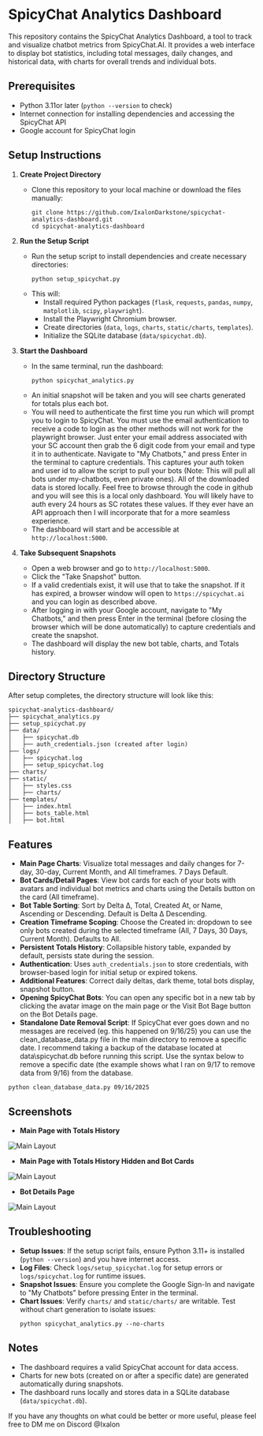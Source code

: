 # SpicyChat Analytics Dashboard

This repository contains the SpicyChat Analytics Dashboard, a tool to track and visualize chatbot metrics from SpicyChat.AI. It provides a web interface to display bot statistics, including total messages, daily changes, and historical data, with charts for overall trends and individual bots.

## Prerequisites

- Python 3.11or later (`python --version` to check)
- Internet connection for installing dependencies and accessing the SpicyChat API
- Google account for SpicyChat login

## Setup Instructions

1. **Create Project Directory**
   - Clone this repository to your local machine or download the files manually:
     ```
     git clone https://github.com/IxalonDarkstone/spicychat-analytics-dashboard.git
     cd spicychat-analytics-dashboard
     ```

2. **Run the Setup Script**
   - Run the setup script to install dependencies and create necessary directories:
     ```
     python setup_spicychat.py
     ```
   - This will:
     - Install required Python packages (`flask`, `requests`, `pandas`, `numpy`, `matplotlib`, `scipy`, `playwright`).
     - Install the Playwright Chromium browser.
     - Create directories (`data`, `logs`, `charts`, `static/charts`, `templates`).
     - Initialize the SQLite database (`data/spicychat.db`).

3. **Start the Dashboard**
   - In the same terminal, run the dashboard:
     ```
     python spicychat_analytics.py
     ```
   - An initial snapshot will be taken and you will see charts generated for totals plus each bot.
   - You will need to authenticate the first time you run which will prompt you to login to SpicyChat. You must use the email authentication to receive a code to login as the other methods will not work for the playwright browser. Just enter your email address associated with your SC account then grab the 6 digit code from your email and type it in to authenticate. Navigate to "My Chatbots," and press Enter in the terminal to capture credentials. This captures your auth token and user id to allow the script to pull your bots (Note: This will pull all bots under my-chatbots, even private ones). All of the downloaded data is stored locally. Feel free to browse through the code in github and you will see this is a local only dashboard. You will likely have to auth every 24 hours as SC rotates these values. If they ever have an API approach then I will incorporate that for a more seamless experience.
   - The dashboard will start and be accessible at `http://localhost:5000`.


4. **Take Subsequent Snapshots**
   - Open a web browser and go to `http://localhost:5000`.
   - Click the "Take Snapshot" button.
   - If a valid credentials exist, it will use that to take the snapshot. If it has expired, a browser window will open to `https://spicychat.ai` and you can login as described above.
   - After logging in with your Google account, navigate to "My Chatbots," and then press Enter in the terminal (before closing the browser which will be done automatically) to capture credentials and create the snapshot.
   - The dashboard will display the new bot table, charts, and Totals history.

## Directory Structure

After setup completes, the directory structure will look like this:

```
spicychat-analytics-dashboard/
├── spicychat_analytics.py
├── setup_spicychat.py
├── data/
│   ├── spicychat.db
│   ├── auth_credentials.json (created after login)
├── logs/
│   ├── spicychat.log
│   ├── setup_spicychat.log
├── charts/
├── static/
│   ├── styles.css
│   ├── charts/
├── templates/
│   ├── index.html
│   ├── bots_table.html
│   ├── bot.html
```

## Features

- **Main Page Charts**: Visualize total messages and daily changes for 7-day, 30-day, Current Month, and All timeframes. 7 Days Default.
- **Bot Cards/Detail Pages**: View bot cards for each of your bots with avatars and individual bot metrics and charts using the Details button on the card (All timeframe).
- **Bot Table Sorting**: Sort by Delta Δ, Total, Created At, or Name, Ascending or Descending. Default is Delta Δ Descending.
- **Creation Timeframe Scoping**: Choose the Created in: dropdown to see only bots created during the selected timeframe (All, 7 Days, 30 Days, Current Month). Defaults to All.
- **Persistent Totals History**: Collapsible history table, expanded by default, persists state during the session.
- **Authentication**: Uses `auth_credentials.json` to store credentials, with browser-based login for initial setup or expired tokens.
- **Additional Features**: Correct daily deltas, dark theme, total bots display, snapshot button.
- **Opening SpicyChat Bots**: You can open any specific bot in a new tab by clicking the avatar image on the main page or the Visit Bot Bage button on the Bot Details page.
- **Standalone Date Removal Script**: If SpicyChat ever goes down and no messages are received (eg. this happened on 9/16/25) you can use the clean_database_data.py file in the main directory to remove a specific date. I recommend taking a backup of the database located at data\spicychat.db before running this script. Use the syntax below to remove a specific date (the example shows what I ran on 9/17 to remove data from 9/16) from the database.
```
python clean_database_data.py 09/16/2025
```

## Screenshots

- **Main Page with Totals History**
<img src="images/deltatracking.png" raw=true alt="Main Layout" style="margin-right: 10px;"/>

- **Main Page with Totals History Hidden and Bot Cards**
<img src="images/mainlayout.png" raw=true alt="Main Layout" style="margin-right: 10px;"/>

- **Bot Details Page**
<img src="images/botdetails.png" raw=true alt="Main Layout" style="margin-right: 10px;"/>


## Troubleshooting

- **Setup Issues**: If the setup script fails, ensure Python 3.11+ is installed (`python --version`) and you have internet access.
- **Log Files**: Check `logs/setup_spicychat.log` for setup errors or `logs/spicychat.log` for runtime issues.
- **Snapshot Issues**: Ensure you complete the Google Sign-In and navigate to "My Chatbots" before pressing Enter in the terminal.
- **Chart Issues**: Verify `charts/` and `static/charts/` are writable. Test without chart generation to isolate issues:
  ```
  python spicychat_analytics.py --no-charts
  ```

## Notes

- The dashboard requires a valid SpicyChat account for data access.
- Charts for new bots (created on or after a specific date) are generated automatically during snapshots.
- The dashboard runs locally and stores data in a SQLite database (`data/spicychat.db`).


If you have any thoughts on what could be better or more useful, please feel free to DM me on Discord @Ixalon
